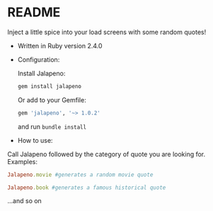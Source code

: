 # README

Inject a little spice into your load screens with some random quotes!

* Written in Ruby version 2.4.0


* Configuration:

	Install Jalapeno:

	```ruby
	gem install jalapeno
	```

	Or add to your Gemfile:

	```ruby
	gem 'jalapeno', '~> 1.0.2'
	```
	and run `bundle install`

* How to use:

Call Jalapeno followed by the category of quote you are looking for. Examples:

  ```ruby
  Jalapeno.movie #generates a random movie quote
  ```

  ```ruby
  Jalapeno.book #generates a famous historical quote
  ```

  ...and so on
